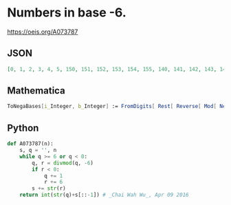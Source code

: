 # Numbers in base \-6\.
https://oeis.org/A073787
## JSON
```JSON
[0, 1, 2, 3, 4, 5, 150, 151, 152, 153, 154, 155, 140, 141, 142, 143, 144, 145, 130, 131, 132, 133, 134, 135, 120, 121, 122, 123, 124, 125, 110, 111, 112, 113, 114, 115, 100, 101, 102, 103, 104, 105, 250, 251, 252, 253, 254, 255, 240, 241, 242, 243, 244, 245]
```
## Mathematica
```Mathematica
ToNegaBases[i_Integer, b_Integer] := FromDigits[ Rest[ Reverse[ Mod[ NestWhileList[(#1 - Mod[ #1, b])/-b &, i, #1 != 0 &], b]]]]; Table[ ToNegaBases[n, 6], {n, 0, 60}]
```
## Python
```Python
def A073787(n):
    s, q = '', n
    while q >= 6 or q < 0:
        q, r = divmod(q, -6)
        if r < 0:
            q += 1
            r += 6
        s += str(r)
    return int(str(q)+s[::-1]) # _Chai Wah Wu_, Apr 09 2016
```
